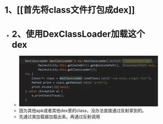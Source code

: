 # 1、[[首先将class文件打包成dex]]
- # 2、使用DexClassLoader加载这个dex
	- ![image.png](../assets/image_1692671802654_0.png)
	- 因为其他apk或者其他dex里的class，没办法直接通过反射拿到的。
	- 先通过类加载器加载出来。再通过反射调用